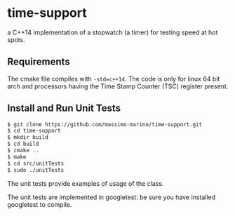 # time-support
a C++14 implementation of a stopwatch (a timer) for testing speed at hot spots.

## Requirements

The cmake file compiles with `-std=c++14`.
The code is only for linux 64 bit arch and processors having the Time Stamp Counter (TSC) register present. 

## Install and Run Unit Tests

```bash
$ git clone https://github.com/massimo-marino/time-support.git
$ cd time-support
$ mkdir build
$ cd build
$ cmake ..
$ make
$ cd src/unitTests
$ sudo ./unitTests
```
The unit tests provide examples of usage of the class.

The unit tests are implemented in googletest: be sure you have installed googletest to compile.
